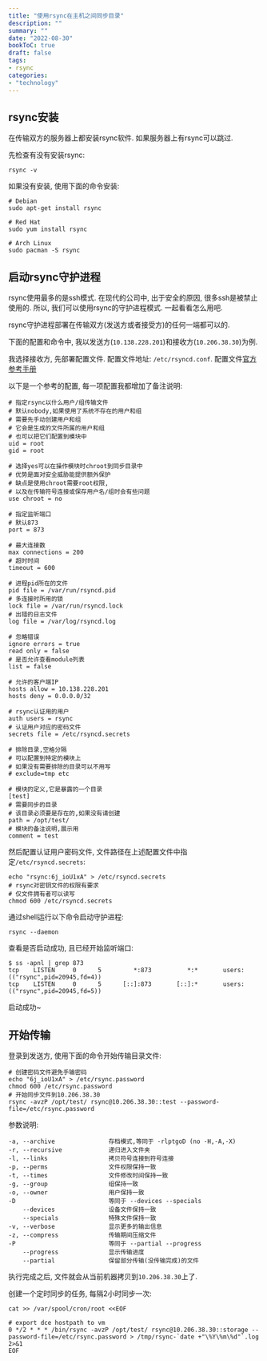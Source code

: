 ```yaml
---
title: "使用rsync在主机之间同步目录"
description: ""
summary: ""
date: "2022-08-30"
bookToC: true
draft: false
tags:
- rsync
categories:
- "technology"
---
```


## rsync安装

在传输双方的服务器上都安装rsync软件. 如果服务器上有rsync可以跳过.

先检查有没有安装rsync:

```shell
rsync -v
```

如果没有安装, 使用下面的命令安装:

```shell
# Debian
sudo apt-get install rsync

# Red Hat
sudo yum install rsync

# Arch Linux
sudo pacman -S rsync
```

## 启动rsync守护进程

rsync使用最多的是ssh模式. 在现代的公司中, 出于安全的原因, 很多ssh是被禁止使用的. 所以, 我们可以使用rsync的守护进程模式. 一起看看怎么用吧.

rsync守护进程部署在传输双方(发送方或者接受方)的任何一端都可以的. 

下面的配置和命令中, 我以发送方(`10.138.228.201`)和接收方(`10.206.38.30`)为例.

我选择接收方, 先部署配置文件. 配置文件地址: `/etc/rsyncd.conf`. 配置文件[官方参考手册](https://linux.die.net/man/5/rsyncd.conf)

以下是一个参考的配置, 每一项配置我都增加了备注说明:

```shell
# 指定rsync以什么用户/组传输文件
# 默认nobody,如果使用了系统不存在的用户和组
# 需要先手动创建用户和组
# 它会是生成的文件所属的用户和组
# 也可以把它们配置到模块中
uid = root
gid = root

# 选择yes可以在操作模块时chroot到同步目录中
# 优势是面对安全威胁能提供额外保护
# 缺点是使用chroot需要root权限,
# 以及在传输符号连接或保存用户名/组时会有些问题
use chroot = no

# 指定监听端口
# 默认873
port = 873

# 最大连接数
max connections = 200
# 超时时间
timeout = 600

# 进程pid所在的文件
pid file = /var/run/rsyncd.pid
# 多连接时所用的锁
lock file = /var/run/rsyncd.lock
# 出错的日志文件
log file = /var/log/rsyncd.log

# 忽略错误
ignore errors = true
read only = false
# 是否允许查看module列表
list = false

# 允许的客户端IP
hosts allow = 10.138.228.201
hosts deny = 0.0.0.0/32

# rsync认证用的用户
auth users = rsync
# 认证用户对应的密码文件
secrets file = /etc/rsyncd.secrets

# 排除目录,空格分隔
# 可以配置到特定的模块上
# 如果没有需要排除的目录可以不用写
# exclude=tmp etc

# 模块的定义,它是暴露的一个目录
[test]
# 需要同步的目录
# 该目录必须要是存在的,如果没有请创建
path = /opt/test/
# 模块的备注说明,展示用
comment = test
```

然后配置认证用户密码文件, 文件路径在上述配置文件中指定`/etc/rsyncd.secrets`:

```shell
echo "rsync:6j_ioU1xA" > /etc/rsyncd.secrets
# rsync对密钥文件的权限有要求
# 仅文件拥有者可以读写
chmod 600 /etc/rsyncd.secrets
```

通过shell运行以下命令启动守护进程:

```shell
rsync --daemon
```

查看是否启动成功, 且已经开始监听端口:

```shell
$ ss -apnl | grep 873
tcp    LISTEN     0      5         *:873          *:*       users:(("rsync",pid=20945,fd=4))
tcp    LISTEN     0      5      [::]:873       [::]:*       users:(("rsync",pid=20945,fd=5))
```

启动成功~

## 开始传输

登录到发送方, 使用下面的命令开始传输目录文件:

```shell
# 创建密码文件避免手输密码
echo "6j_ioU1xA" > /etc/rsync.password
chmod 600 /etc/rsync.password
# 开始同步文件到10.206.38.30
rsync -avzP /opt/test/ rsync@10.206.38.30::test --password-file=/etc/rsync.password
```

参数说明:

```shell
-a, --archive               存档模式,等同于 -rlptgoD (no -H,-A,-X)
-r, --recursive             递归进入文件夹
-l, --links                 拷贝符号连接到符号连接
-p, --perms                 文件权限保持一致
-t, --times                 文件修改时间保持一致
-g, --group                 组保持一致
-o, --owner                 用户保持一致 
-D                          等同于 --devices --specials
    --devices               设备文件保持一致
    --specials              特殊文件保持一致
-v, --verbose               显示更多的输出信息
-z, --compress              传输期间压缩文件
-P                          等同于 --partial --progress
    --progress              显示传输进度
    --partial               保留部分传输(没传输完成)的文件
```

执行完成之后, 文件就会从当前机器拷贝到`10.206.38.30`上了.

创建一个定时同步的任务, 每隔2小时同步一次:

```shell
cat >> /var/spool/cron/root <<EOF

# export dce hostpath to vm
0 */2 * * * /bin/rsync -avzP /opt/test/ rsync@10.206.38.30::storage --password-file=/etc/rsync.password > /tmp/rsync-`date +"\%Y\%m\%d"`.log 2>&1
EOF
```